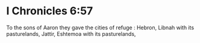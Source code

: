 # I Chronicles 6:57

To the sons of Aaron they gave the cities of refuge : Hebron, Libnah with its pasturelands, Jattir, Eshtemoa with its pasturelands,
